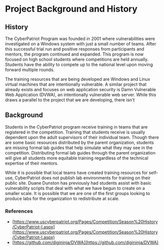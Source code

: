 # Project Background and History

## History

The CyberPatriot Program was founded in 2001 where vulnerabilities were investigated on a Windows system with just a small number of teams. After this successful trial run and positive responses from participants and mentors, the program continued and expanded. This program is now focused on high school students where competitions are held annually. Students have the ability to compete up to the national level upon moving forward multiple rounds.

The training resources that are being developed are Windows and Linux virtual machines that are intentionally vulnerable. A similar project that already exists and focuses on web application security is Damn Vulnerable Web Application (DVWA), an intentionally vulnerable web server. While this draws a parallel to the project that we are developing, there isn't 

## Background

Students in the CyberPatriot program receive training in teams that are registered in the competition. Training that students receive is usually dependent upon the adult supervisors of their individual team. Though there are some basic resources distributed by the parent organization, students are missing formal lab guides that help simulate what they may see in the competition. Distributing formal lab guides through the parent organization will give all students more equitable training regardless of the technical expertise of their mentors.

While it is possible that local teams have created training resources for self-use, CyberPatriot does not publish lab environments for training on their public site. Duane Dunston has previously had students assist with basic vulnerability scripts that deal with what we have begun to create on a smaller scale. It is possible that we are one of the first groups looking to produce labs for the organization to redistribute at scale.

### References
* [https://www.uscyberpatriot.org/Pages/Competition/Season%20History/CyberPatriot-I.aspx](https://www.uscyberpatriot.org/Pages/Competition/Season%20History/CyberPatriot-I.aspx)
* [https://github.com/digininja/DVWA](https://github.com/digininja/DVWA)